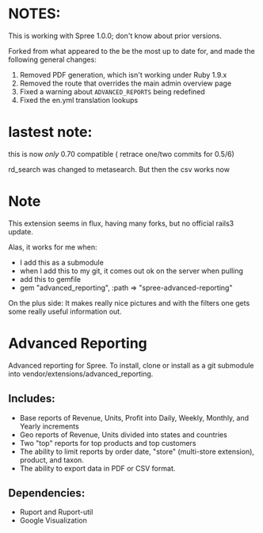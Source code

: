 # NOTES:

This is working with Spree 1.0.0; don't know about prior versions.

Forked from what appeared to the be the most up to date for, and made the following general changes:

1. Removed PDF generation, which isn't working under Ruby 1.9.x
2. Removed the route that overrides the main admin overview page
3. Fixed a warning about ```ADVANCED_REPORTS``` being redefined
4. Fixed the en.yml translation lookups


# lastest note:
this is now _only_ 0.70 compatible ( retrace one/two commits for 0.5/6)

rd_search was changed to metasearch. But then the csv works now

# Note
This extension seems in flux, having many forks, but no official rails3 update.

Alas, it works for me when:
- I add this as a submodule
- when I add this to my git, it comes out ok on the server when pulling
- add this to gemfile 
- gem "advanced_reporting",  :path => "spree-advanced-reporting" 

On the plus side: It makes really nice pictures and with the filters one gets some really useful information out.

# Advanced Reporting

Advanced reporting for Spree.
To install, clone or install as a git submodule into vendor/extensions/advanced_reporting.

## Includes:
* Base reports of Revenue, Units, Profit into Daily, Weekly, Monthly, and Yearly increments
* Geo reports of Revenue, Units divided into states and countries
* Two "top" reports for top products and top customers
* The ability to limit reports by order date, "store" (multi-store extension), product, and taxon.
* The ability to export data in PDF or CSV format.

## Dependencies:
* Ruport and Ruport-util
* Google Visualization
